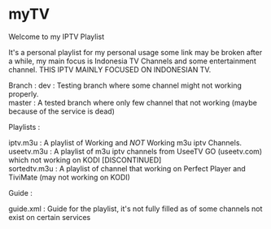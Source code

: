 # myTV

Welcome to my IPTV Playlist

It's a personal playlist for my personal usage some link may be broken after a while, my main focus is Indonesia TV Channels and some entertainment channel. THIS IPTV MAINLY FOCUSED ON INDONESIAN TV.

Branch :
dev : Testing branch where some channel might not working properly.                                                                 
master : A tested branch where only few channel that not working (maybe because of the service is dead)

Playlists :

iptv.m3u : A playlist of Working and *NOT* Working m3u iptv Channels.                                                                    
useetv.m3u : A playlist of m3u iptv channels from UseeTV GO (useetv.com) which not working on KODI [DISCONTINUED]                                                           
sortedtv.m3u : A playlist of channel that working on Perfect Player and TiviMate (may not working on KODI)

Guide :

guide.xml : Guide for the playlist, it's not fully filled as of some channels not exist on certain services
